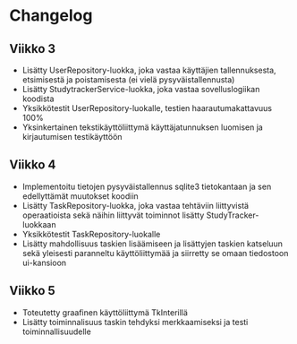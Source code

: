 # Changelog

## Viikko 3

- Lisätty UserRepository-luokka, joka vastaa käyttäjien tallennuksesta, etsimisestä ja poistamisesta (ei vielä pysyväistallennusta)
- Lisätty StudytrackerService-luokka, joka vastaa sovelluslogiikan koodista
- Yksikkötestit UserRepository-luokalle, testien haarautumakattavuus 100%
- Yksinkertainen tekstikäyttöliittymä käyttäjatunnuksen luomisen ja kirjautumisen testikäyttöön

## Viikko 4
- Implementoitu tietojen pysyväistallennus sqlite3 tietokantaan ja sen edellyttämät muutokset koodiin
- Lisätty TaskRepository-luokka, joka vastaa tehtäviin liittyvistä operaatioista sekä näihin liittyvät toiminnot lisätty StudyTracker-luokkaan
- Yksikkötestit TaskRepository-luokalle
- Lisätty mahdollisuus taskien lisäämiseen ja lisättyjen taskien katseluun sekä yleisesti paranneltu käyttöliittymää ja siirretty se omaan tiedostoon ui-kansioon

## Viikko 5
- Toteutetty graafinen käyttöliittymä TkInterillä
- Lisätty toiminnalisuus taskin tehdyksi merkkaamiseksi ja testi toiminnallisuudelle
